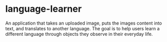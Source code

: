 # language-learner
An application that takes an uploaded image, puts the images content into text, and translates to another language. The goal is to help users learn a different language through objects they observe in their everyday life.
